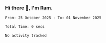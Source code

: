 ### Hi there 👋, I'm Ram.

<!--START_SECTION:waka-->

```txt
From: 25 October 2025 - To: 01 November 2025

Total Time: 0 secs

No activity tracked
```

<!--END_SECTION:waka-->
